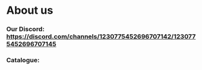 # About us
### Our Discord: https://discord.com/channels/1230775452696707142/1230775452696707145

### Catalogue: 
